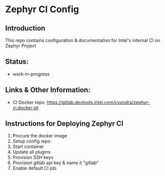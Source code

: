 # Zephyr CI Config

## Introduction

This repo contains configuration & documentation for Intel's internal CI on Zephyr Project 

## Status:
* work-in-progress

## Links & Other Information:
* CI Docker repo: https://gitlab.devtools.intel.com/cvondra/zephyr-ci.docker.git

## Instructions for Deploying Zephyr CI

1. Procure the docker image
1. Setup config repo
1. Start container
1. Update all plugins
1. Provision SSH keys
1. Provision gitlab api key & name it "gitlab"
1. Enable default CI job
